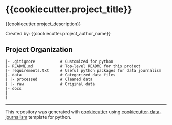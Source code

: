 # {{cookiecutter.project_title}}
{{cookiecutter.project_description}}

Created by: {{cookiecutter.project_author_name}}

## Project Organization
```
|- .gitignore           # Customized for python 
|- README.md            # Top-level README for this project
|- requirements.txt     # Useful python packages for data journalism
|- data                 # Categorized data files                      
| |- processed          # Cleaned data
| |- raw                # Original data
|- docs
|   
|
```
---
This repository was generated with [cookiecutter](https://github.com/cookiecutter/cookiecutter) using [cookiecutter-data-journalism](https://github.com/fer-aguirre/cookiecutter-data-journalism.git) template for python.
